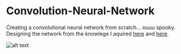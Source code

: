 # Convolution-Neural-Network
Creating a convolutional neural network from scratch... ouuu spooky. Designing the network from the knowlege I aquired [here](http://cs231n.github.io/convolutional-networks/) and [here](https://papers.nips.cc/paper/4824-imagenet-classification-with-deep-convolutional-neural-networks.pdf).

![alt text](https://www.pyimagesearch.com/wp-content/uploads/2014/06/cnn_architecture.jpg "Convolution")
